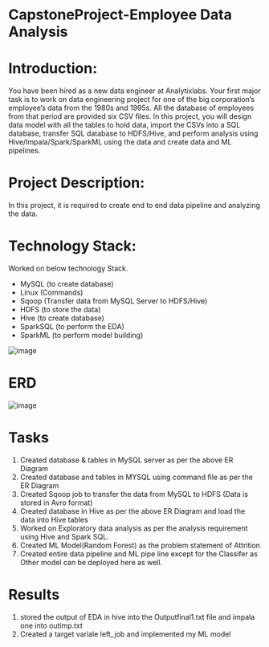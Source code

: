 # CapstoneProject-Employee Data Analysis
# Introduction: 
You have been hired as a new data engineer at Analytixlabs. Your first major task is to work on data engineering project for one of the big corporation’s employee’s data from the 1980s and 1995s. All the database of employees from that period are provided six CSV files. In this project, you will design data model with all the tables to hold data, import the CSVs into a SQL database, transfer SQL database to HDFS/Hive, and perform analysis using Hive/Impala/Spark/SparkML using the data and create data and ML pipelines.
# Project Description:
In this project, it is required to create end to end data pipeline and analyzing the data.
# Technology Stack:
Worked on below technology Stack.
- MySQL (to create database)
- Linux (Commands)
- Sqoop (Transfer data from MySQL Server to HDFS/Hive)
- HDFS (to store the data)
- Hive (to create database)
- SparkSQL (to perform the EDA)
- SparkML (to perform model building)

![image](https://user-images.githubusercontent.com/105636996/169285227-4f4f9355-84de-4aed-8f47-ed840fa4e09a.png)

# ERD 
![image](https://user-images.githubusercontent.com/105636996/169283457-11846720-b768-4878-a55a-579cfee8a156.png)
# Tasks 
1. Created database & tables in MySQL server as per the above ER Diagram
2. Created database and tables in MYSQL using command file as per the ER Diagram
3. Created Sqoop job to transfer the data from MySQL to HDFS (Data is stored in Avro format) 
4. Created database in Hive as per the above ER Diagram and load the data into Hive tables
5. Worked on Exploratory data analysis as per the analysis requirement using Hive and Spark SQL.
6. Created ML Model(Random Forest) as the problem statement of Attrition
7. Created entire data pipeline and ML pipe line except for the Classifer as Other model can be deployed here as well.

# Results
1. stored the output of EDA in hive into the Outputfinal1.txt file and impala one into outimp.txt
2. Created a target variale left_job and implemented my ML model 
